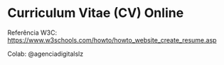 # Curriculum Vitae (CV) Online

Referência W3C: https://www.w3schools.com/howto/howto_website_create_resume.asp

Colab: @agenciadigitalslz
